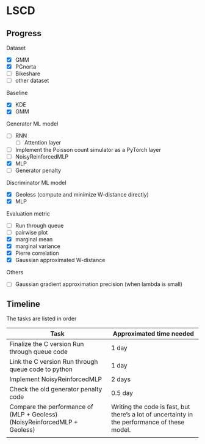 # LSCD

## Progress

Dataset

- [x] GMM
- [x] PGnorta
- [ ] Bikeshare
- [ ] other dataset

Baseline

- [x] KDE
- [x] GMM

Generator ML model

- [ ] RNN
  - [ ] Attention layer
- [ ] Implement the Poisson count simulator as a PyTorch layer
- [ ] NoisyReinforcedMLP
- [x] MLP
- [ ] Generator penalty

Discriminator ML model

- [x] Geoless (compute and minimize W-distance directly)
- [x] MLP

Evaluation metric

- [ ] Run through queue
- [ ] pairwise plot
- [x] marginal mean
- [x] marginal variance
- [x] Pierre correlation
- [x] Gaussian approximated W-distance

Others

- [ ] Gaussian gradient approximation precision (when lambda is small)

## Timeline

The tasks are listed in order

| Task                                                         | Approximated time needed                                     |
| ------------------------------------------------------------ | ------------------------------------------------------------ |
| Finalize the C version Run through queue code                | 1 day                                                        |
| Link the C version Run through queue code to python          | 1 day                                                        |
| Implement NoisyReinforcedMLP                                 | 2 days                                                       |
| Check the old generator penalty code                         | 0.5 day                                                      |
| Compare the performance of (MLP + Geoless) (NoisyReinforcedMLP + Geoless) | Writing the code is fast, but there’s a lot of uncertainty in the performance of these model. |
|                                                              |                                                              |

